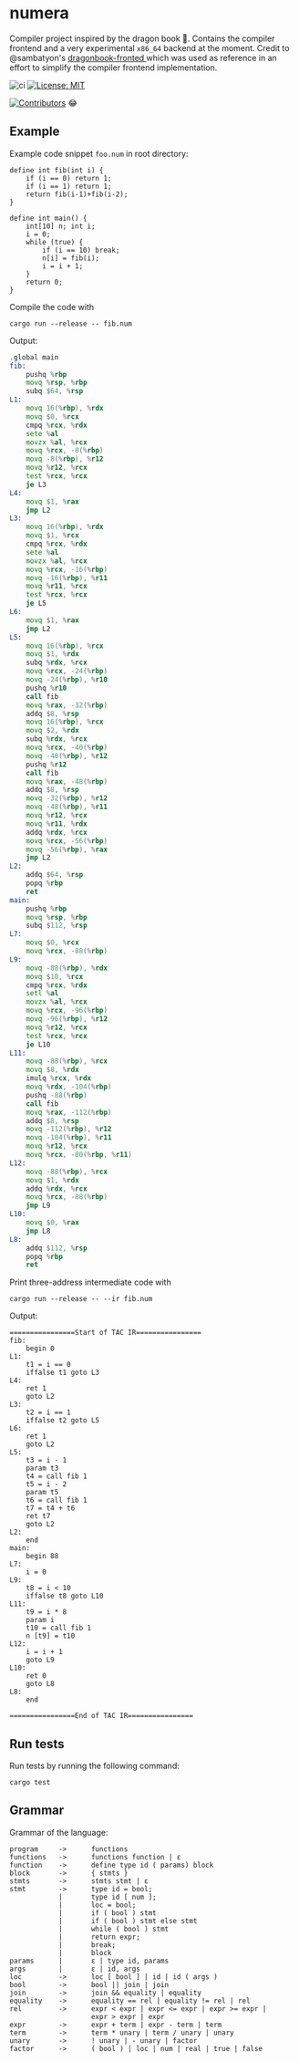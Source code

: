 # numera
Compiler project inspired by the dragon book :dragon:. Contains the compiler frontend and a very experimental `x86_64` backend at the moment. Credit to @sambatyon's [dragonbook-fronted ](https://github.com/sambatyon/dragonbook-frontend) which was used as reference in an effort to simplify the compiler frontend implementation.

![ci](https://github.com/dannasman/numera/actions/workflows/rust.yml/badge.svg)
[![License: MIT](https://img.shields.io/badge/License-MIT-green.svg)](https://opensource.org/licenses/MIT)

[![Contributors](https://img.shields.io/github/contributors/dannasman/numera)](https://github.com/dannasman/numera/graphs/contributors) :joy:
## Example
Example code snippet `foo.num` in root directory:
```
define int fib(int i) {
    if (i == 0) return 1;
    if (i == 1) return 1;
    return fib(i-1)+fib(i-2);
}

define int main() {
    int[10] n; int i;
    i = 0;
    while (true) {
        if (i == 10) break;
        n[i] = fib(i);
        i = i + 1;
    }
    return 0;
}
```
Compile the code with
```
cargo run --release -- fib.num
```
Output:
```asm
.global main
fib:
	pushq %rbp
	movq %rsp, %rbp
	subq $64, %rsp
L1:
	movq 16(%rbp), %rdx
	movq $0, %rcx
	cmpq %rcx, %rdx
	sete %al
	movzx %al, %rcx
	movq %rcx, -8(%rbp)
	movq -8(%rbp), %r12
	movq %r12, %rcx
	test %rcx, %rcx
	je L3
L4:
	movq $1, %rax
	jmp L2
L3:
	movq 16(%rbp), %rdx
	movq $1, %rcx
	cmpq %rcx, %rdx
	sete %al
	movzx %al, %rcx
	movq %rcx, -16(%rbp)
	movq -16(%rbp), %r11
	movq %r11, %rcx
	test %rcx, %rcx
	je L5
L6:
	movq $1, %rax
	jmp L2
L5:
	movq 16(%rbp), %rcx
	movq $1, %rdx
	subq %rdx, %rcx
	movq %rcx, -24(%rbp)
	movq -24(%rbp), %r10
	pushq %r10
	call fib
	movq %rax, -32(%rbp)
	addq $8, %rsp
	movq 16(%rbp), %rcx
	movq $2, %rdx
	subq %rdx, %rcx
	movq %rcx, -40(%rbp)
	movq -40(%rbp), %r12
	pushq %r12
	call fib
	movq %rax, -48(%rbp)
	addq $8, %rsp
	movq -32(%rbp), %r12
	movq -48(%rbp), %r11
	movq %r12, %rcx
	movq %r11, %rdx
	addq %rdx, %rcx
	movq %rcx, -56(%rbp)
	movq -56(%rbp), %rax
	jmp L2
L2:
	addq $64, %rsp
	popq %rbp
	ret
main:
	pushq %rbp
	movq %rsp, %rbp
	subq $112, %rsp
L7:
	movq $0, %rcx
	movq %rcx, -88(%rbp)
L9:
	movq -88(%rbp), %rdx
	movq $10, %rcx
	cmpq %rcx, %rdx
	setl %al
	movzx %al, %rcx
	movq %rcx, -96(%rbp)
	movq -96(%rbp), %r12
	movq %r12, %rcx
	test %rcx, %rcx
	je L10
L11:
	movq -88(%rbp), %rcx
	movq $8, %rdx
	imulq %rcx, %rdx
	movq %rdx, -104(%rbp)
	pushq -88(%rbp)
	call fib
	movq %rax, -112(%rbp)
	addq $8, %rsp
	movq -112(%rbp), %r12
	movq -104(%rbp), %r11
	movq %r12, %rcx
	movq %rcx, -80(%rbp, %r11)
L12:
	movq -88(%rbp), %rcx
	movq $1, %rdx
	addq %rdx, %rcx
	movq %rcx, -88(%rbp)
	jmp L9
L10:
	movq $0, %rax
	jmp L8
L8:
	addq $112, %rsp
	popq %rbp
	ret
```
Print three-address intermediate code with
```
cargo run --release -- --ir fib.num
```
Output:
```
================Start of TAC IR================
fib:
	begin 0
L1:
	t1 = i == 0
	iffalse t1 goto L3
L4:
	ret 1
	goto L2
L3:
	t2 = i == 1
	iffalse t2 goto L5
L6:
	ret 1
	goto L2
L5:
	t3 = i - 1
	param t3
	t4 = call fib 1
	t5 = i - 2
	param t5
	t6 = call fib 1
	t7 = t4 + t6
	ret t7
	goto L2
L2:
	end
main:
	begin 88
L7:
	i = 0
L9:
	t8 = i < 10
	iffalse t8 goto L10
L11:
	t9 = i * 8
	param i
	t10 = call fib 1
	n [t9] = t10
L12:
	i = i + 1
	goto L9
L10:
	ret 0
	goto L8
L8:
	end

================End of TAC IR================
```
## Run tests
Run tests by running the following command:
```
cargo test
```
## Grammar
Grammar of the language:
```
program     ->      functions
functions   ->      functions function | ε
function    ->      define type id ( params) block
block       ->      { stmts }
stmts       ->      stmts stmt | ε
stmt        ->      type id = bool;
            |       type id [ num ];
            |       loc = bool;
            |       if ( bool ) stmt
            |       if ( bool ) stmt else stmt
            |       while ( bool ) stmt
            |       return expr;
            |       break;
            |       block
params      |       ε | type id, params
args        |       ε | id, args
loc         ->      loc [ bool ] | id | id ( args )
bool        ->      bool || join | join
join        ->      join && equality | equality
equality    ->      equality == rel | equality != rel | rel
rel         ->      expr < expr | expr <= expr | expr >= expr |
                    expr > expr | expr
expr        ->      expr + term | expr - term | term
term        ->      term * unary | term / unary | unary
unary       ->      ! unary | - unary | factor
factor      ->      ( bool ) | loc | num | real | true | false
```

